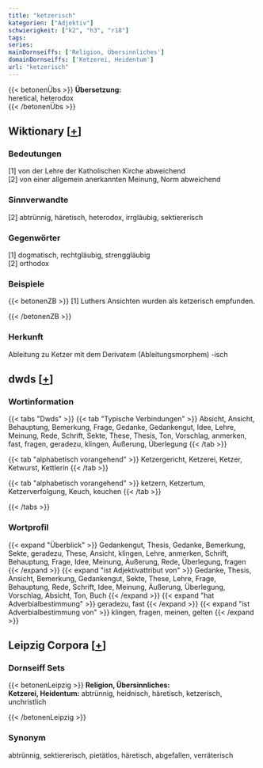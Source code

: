 ```yaml
---
title: "ketzerisch"
kategorien: ["Adjektiv"]
schwierigkeit: ["k2", "h3", "r18"]
tags:
series:
mainDornseiffs: ['Religion, Übersinnliches']
domainDornseiffs: ['Ketzerei, Heidentum']
url: "ketzerisch"
---
```


{{< betonenÜbs >}}
**Übersetzung:**  
heretical, heterodox  
{{< /betonenÜbs >}}

## Wiktionary [[+](https://de.wiktionary.org/wiki/ketzerisch)]

### Bedeutungen
[1] von der Lehre der Katholischen Kirche abweichend  
[2] von einer allgemein anerkannten Meinung, Norm abweichend  

### Sinnverwandte
[2] abtrünnig, häretisch, heterodox, irrgläubig, sektiererisch  

### Gegenwörter
[1] dogmatisch, rechtgläubig, strenggläubig  
[2] orthodox  

### Beispiele
{{< betonenZB >}}
[1] Luthers Ansichten wurden als ketzerisch empfunden.  

{{< /betonenZB >}}
### Herkunft
Ableitung zu Ketzer mit dem Derivatem (Ableitungsmorphem) -isch  



## dwds [[+](https://www.dwds.de/wb/ketzerisch)]

### Wortinformation
{{< tabs "Dwds" >}}
{{< tab "Typische Verbindungen" >}}
Absicht, Ansicht, Behauptung, Bemerkung, Frage, Gedanke, Gedankengut, Idee, Lehre, Meinung, Rede, Schrift, Sekte, These, Thesis, Ton, Vorschlag, anmerken, fast, fragen, geradezu, klingen, Äußerung, Überlegung
{{< /tab >}}

{{< tab "alphabetisch vorangehend" >}}
Ketzergericht, Ketzerei, Ketzer, Ketwurst, Kettlerin
{{< /tab >}}

{{< tab "alphabetisch vorangehend" >}}
ketzern, Ketzertum, Ketzerverfolgung, Keuch, keuchen
{{< /tab >}}

{{< /tabs >}}

### Wortprofil
{{< expand "Überblick" >}} Gedankengut, Thesis, Gedanke, Bemerkung, Sekte, geradezu, These, Ansicht, klingen, Lehre, anmerken, Schrift, Behauptung, Frage, Idee, Meinung, Äußerung, Rede, Überlegung, fragen {{< /expand >}}
{{< expand "ist Adjektivattribut von" >}} Gedanke, Thesis, Ansicht, Bemerkung, Gedankengut, Sekte, These, Lehre, Frage, Behauptung, Rede, Schrift, Idee, Meinung, Äußerung, Überlegung, Vorschlag, Absicht, Ton, Buch {{< /expand >}}
{{< expand "hat Adverbialbestimmung" >}} geradezu, fast {{< /expand >}}
{{< expand "ist Adverbialbestimmung von" >}} klingen, fragen, meinen, gelten {{< /expand >}}

## Leipzig Corpora [[+](https://corpora.uni-leipzig.de/en/res?word=ketzerisch&corpusId=deu_newscrawl-public_2018)]

### Dornseiff Sets
{{< betonenLeipzig >}}
**Religion, Übersinnliches:**  
**Ketzerei, Heidentum:** abtrünnig, heidnisch, häretisch, ketzerisch, unchristlich  

{{< /betonenLeipzig >}}

### Synonym
abtrünnig, sektiererisch, pietätlos, häretisch, abgefallen, verräterisch

